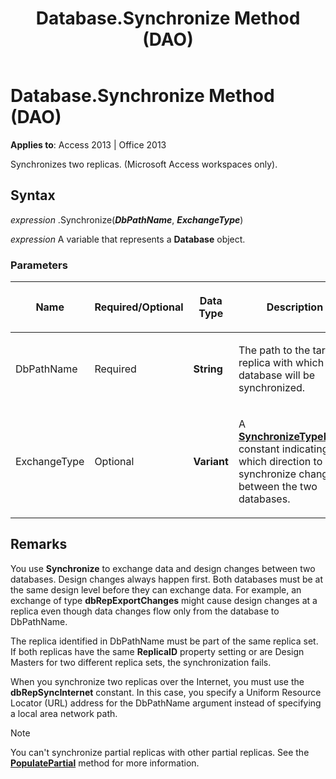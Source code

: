 ﻿---
title: Database.Synchronize Method (DAO)
TOCTitle: Synchronize Method
ms:assetid: 5e716a4a-2430-8106-5c34-a02dd28bc4f6
ms:mtpsurl: https://msdn.microsoft.com/library/Ff194659(v=office.15)
ms:contentKeyID: 48545137
ms.date: 09/18/2015
mtps_version: v=office.15
f1_keywords:
- dao360.chm1053357
f1_categories:
- Office.Version=v15
---

# Database.Synchronize Method (DAO)


**Applies to**: Access 2013 | Office 2013

Synchronizes two replicas. (Microsoft Access workspaces only).

## Syntax

*expression* .Synchronize(***DbPathName***, ***ExchangeType***)

*expression* A variable that represents a **Database** object.

### Parameters

<table>
<colgroup>
<col style="width: 25%" />
<col style="width: 25%" />
<col style="width: 25%" />
<col style="width: 25%" />
</colgroup>
<thead>
<tr class="header">
<th><p>Name</p></th>
<th><p>Required/Optional</p></th>
<th><p>Data Type</p></th>
<th><p>Description</p></th>
</tr>
</thead>
<tbody>
<tr class="odd">
<td><p>DbPathName</p></td>
<td><p>Required</p></td>
<td><p><strong>String</strong></p></td>
<td><p>The path to the target replica with which database will be synchronized.</p></td>
</tr>
<tr class="even">
<td><p>ExchangeType</p></td>
<td><p>Optional</p></td>
<td><p><strong>Variant</strong></p></td>
<td><p>A <strong><a href="synchronizetypeenum-enumeration-dao.md">SynchronizeTypeEnum</a></strong> constant indicating which direction to synchronize changes between the two databases.</p></td>
</tr>
</tbody>
</table>


## Remarks

You use **Synchronize** to exchange data and design changes between two databases. Design changes always happen first. Both databases must be at the same design level before they can exchange data. For example, an exchange of type **dbRepExportChanges** might cause design changes at a replica even though data changes flow only from the database to DbPathName.

The replica identified in DbPathName must be part of the same replica set. If both replicas have the same **ReplicaID** property setting or are Design Masters for two different replica sets, the synchronization fails.

When you synchronize two replicas over the Internet, you must use the **dbRepSyncInternet** constant. In this case, you specify a Uniform Resource Locator (URL) address for the DbPathName argument instead of specifying a local area network path.


> [!NOTE]
> <P>You can't synchronize partial replicas with other partial replicas. See the <STRONG><A href="database-populatepartial-method-dao.md">PopulatePartial</A></STRONG> method for more information.</P>


